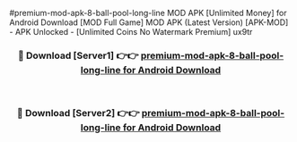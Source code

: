 #premium-mod-apk-8-ball-pool-long-line MOD APK [Unlimited Money] for Android Download [MOD Full Game] MOD APK (Latest Version) [APK-MOD] - APK Unlocked - [Unlimited Coins No Watermark Premium] ux9tr



<div align="center">

<h3>🔴 Download [Server1] 👉👉 <a href="https://andorid.site?title=premium-mod-apk-8-ball-pool-long-line&ref=13M1">premium-mod-apk-8-ball-pool-long-line for Android Download</a></h3><br>

<h3>🔴 Download [Server2] 👉👉 <a href="https://andorid.site?title=premium-mod-apk-8-ball-pool-long-line&ref=13M1">premium-mod-apk-8-ball-pool-long-line for Android Download</a></h3>
</div>